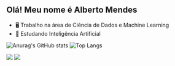 ## Olá! Meu nome é Alberto Mendes

- 🖥️ Trabalho na área de Ciência de Dados e Machine Learning
- 📒 Estudando Inteligência Artificial

![Anurag's GitHub stats](https://github-readme-stats.vercel.app/api?username=albertomendess&show_icons=true&theme=blue_navy )
![Top Langs](https://github-readme-stats.vercel.app/api/top-langs/?username=albertomendess&layout=compact&theme=blue_navy )

<div> 
  <a href="https://www.instagram.com/albrt_mendes" target="_blank"><img src="https://img.shields.io/badge/-Instagram-%23E4405F?style=for-the-badge&logo=instagram&logoColor=white" target="_blank"></a>
  <a href="https://www.linkedin.com/in/alberto-emanuel-mendes" target="_blank"><img src="https://img.shields.io/badge/-LinkedIn-%230077B5?style=for-the-badge&logo=linkedin&logoColor=white" target="_blank"></a> 
  
</div>

<!--![Snake animation](https://github.com/albertomendess/albertomendess/blob/output/github-contribution-grid-snake.svg)-->
